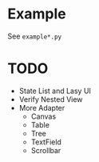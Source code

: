 # Example
See `example*.py`

# TODO
* State List and Lasy UI
* Verify Nested View
* More Adapter
    * Canvas
    * Table
    * Tree
    * TextField
    * Scrollbar
